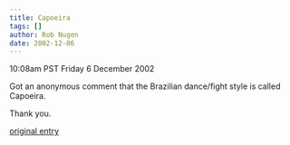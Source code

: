 ```yaml
---
title: Capoeira
tags: []
author: Rob Nugen
date: 2002-12-06
---
```


<p class=date>10:08am PST Friday 6 December 2002</p>

<p>Got an anonymous comment that the Brazilian dance/fight style is
called Capoeira.</p>

<p>Thank you.</p>

<p><a
href="https://www.robnugen.com/cgi-local/journal.pl?date=2002/12/03#hollywood2">original
entry</a></p>
